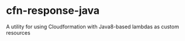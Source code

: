 # cfn-response-java
A utility for using Cloudformation with Java8-based lambdas as custom resources
